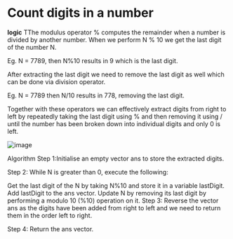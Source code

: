 # Count digits in a number #
**logic**
TThe modulus operator % computes the remainder when a number is divided by another number. When we perform N % 10 we get the last digit of the number N.

Eg. N = 7789, then N%10 results in 9 which is the last digit.

After extracting the last digit we need to remove the last digit as well which can be done via division operator.

Eg. N = 7789 then N/10 results in 778, removing the last digit.

Together with these operators we can effectively extract digits from right to left by repeatedly taking the last digit using % and then removing it using / until the number has been broken down into individual digits and only 0 is left.

![image](https://github.com/user-attachments/assets/4913c9da-93f4-42e9-b997-670ef7c93373)

Algorithm
Step 1:Initialise an empty vector ans to store the extracted digits.

Step 2: While N is greater than 0, execute the following:

Get the last digit of the N by taking N%10 and store it in a variable lastDigit.
Add lastDigit to the ans vector.
Update N by removing its last digit by performing a modulo 10 (%10) operation on it.
Step 3: Reverse the vector ans as the digits have been added from right to left and we need to return them in the order left to right.

Step 4: Return the ans vector.
